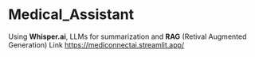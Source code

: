 # Medical_Assistant

Using **Whisper.ai**, LLMs for summarization and **RAG** (Retival Augmented Generation)
Link
https://mediconnectai.streamlit.app/
